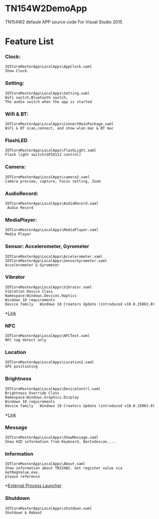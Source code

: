 # TN154W2DemoApp
TN154W2 defaule APP source code For Visual Studio 2015

# Feature List
### Clock:
    IOTCoreMasterApp\LocalApps\AppClock.xaml
    Show Clock.

### Setting:
    IOTCoreMasterApp\LocalApps\Setting.xaml
    WiFi switch,Bluetooth switch,
    The audio switch when the app is started

### Wifi & BT:
    IOTCoreMasterApp\LocalApps\ConnectMainPackage.xaml
    WiFi & BT scan,connect, and show wlan mac & BT mac

### FlashLED
    IOTCoreMasterApp\LocalApps\FlashLight.xaml
    Flash light switch(GPIO112 control)

### Camera:
    IOTCoreMasterApp\LocalApps\camera2.xaml
    Camera preview, capture, Focus setting, Zoom 

### AudioRecord:
    IOTCoreMasterApp\LocalApps\AudioRecord.xaml
     Audio Record

### MediaPlayer:
    IOTCoreMasterApp\LocalApps\MediaPlayer.xaml
    Media Player

### Sensor: Accelerometer, Gyrometer
    IOTCoreMasterApp\LocalApps\Accelerometer.xaml
    IOTCoreMasterApp\LocalApps\SensorGyrometer.xaml
    Accelerometer & Gyrometer
    
### Vibrator
    IOTCoreMasterApp\LocalApps\Vibrator.xaml
    Vibration Device Class
    Namespace:Windows.Devices.Haptics
    Windows 10 requirements
    Device family	Windows 10 Creators Update (introduced v10.0.15063.0)
*[Link](https://docs.microsoft.com/en-us/uwp/api/windows.devices.haptics.vibrationdevice)
  
### NFC
    IOTCoreMasterApp\LocalApps\NFCTest.xaml
    NFC tag detect only
    
### Location
    IOTCoreMasterApp\LocalApps\Location2.xaml
    GPS positioning
    
### Brightness
    IOTCoreMasterApp\LocalApps\DeviceContrl.xaml
    Brightness Override Class
    Namespace:Windows.Graphics.Display
    Windows 10 requirements
    Device family	Windows 10 Creators Update (introduced v10.0.15063.0)
*[Link](https://docs.microsoft.com/en-us/uwp/api/windows.graphics.display.brightnessoverride)
    
### Message
    IOTCoreMasterApp\LocalApps\ShowMessage.xaml
    Show HID information from Keyboard, BarCodescan....
    
### Information
    IOTCoreMasterApp\LocalApps\About.xaml
    Show information about TN154W2. Get register value via GetRegValue.exe.
    please reference 
*[External Process Launcher](https://developer.microsoft.com/en-us/windows/iot/samples/externalprocesslauncher)
    
### Shutdown
    IOTCoreMasterApp\LocalApps\shutdown.xaml
    Shutdown & Reboot
    
